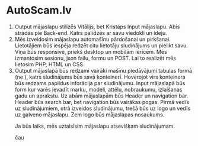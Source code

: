 # AutoScam.lv
 1. Output mājaslapu stilizēs Vitālijs, bet Kristaps Input mājaslapu. Abis strādās pie Back-end. Katrs palīdzēs ar savu viedokli un ideju.
 2. Mēs izveidosim mājaslapu automašīnu pārdošanai un pirkšanai. 
 Lietotājiem būs iespēja redzēt citu lietotāju sludinājums un pielikt savu.
 Viņa būs responsive, priekš desktop un mobīlām ierīcēm. 
 Mēs izmantosim sesionu, json failu, formu un POST. 
 Lai to realizēt mēs lietosim PHP, HTML un CSS.
 3. Output mājaslapā būs redzami vairāki mašīnu piedāvājumi tabulas formā (ne <table>), katrs sludinājums būs savā konteinerī. Hoverojot virs konteinera būs redzams papildus inforācija par sludinājumu. Input mājaslapā būs form kur varēs ievadīt marku, modeli, attēlu, nobraukumu, izlaišanas gadu un aprakstu. Uz abām mājaslapām būs Header un navigation bar. Header būs search bar, bet navigation būs vairākas pogas. Pirmā vedīs uz sludinājumiem, otrā izveidos sludinājumu, trešā būs uz logo un vedīs uz galveno mājaslapu. Zem logo būs mājaslapas nosaukums.

 Ja būs laiks, mēs uztaisīsim mājaslapu atsevišķam sludinājumam.

čau
